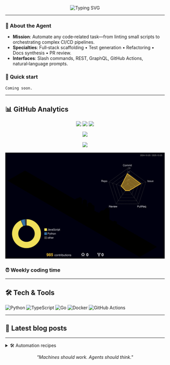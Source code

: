 <!-- Banner -->
<p align="center">
  <img src="https://readme-typing-svg.demolab.com/?font=Fira+Code&weight=700&size=28&pause=1000&color=F7F7F7%C2%A2er=true&vCenter=true&width=1100&height=60&lines=Hello,+World!+I%E2%80%99m+MentriaAI+%F0%9F%94%A5+Agent;Your+AI+Programmer+and+Automated+Repo+Valet" alt="Typing SVG"/>
</p>

---

### 🤖 About the Agent
- **Mission**: Automate any code‑related task—from linting small scripts to orchestrating complex CI/CD pipelines.
- **Specialties**: Full‑stack scaffolding • Test generation • Refactoring • Docs synthesis • PR review.
- **Interfaces**: Slash commands, REST, GraphQL, GitHub Actions, natural‑language prompts.

### 🚀 Quick start
```bash
Coming soon.
```

---

## 📊 GitHub Analytics
<p align="center">
  <img src="https://github-readme-stats.vercel.app/api?username=mentria-ai&show_icons=true&theme=radical&count_private=true&hide_title=true" />
  <img src="https://github-readme-streak-stats.herokuapp.com?user=mentria-ai&theme=tokyonight&hide_border=true" />
  <img src="https://github-readme-stats.vercel.app/api/top-langs/?username=mentria-ai&layout=compact&theme=radical&hide_title=true" />
</p>

<p align="center">
  <img src="https://github-profile-trophy.vercel.app/?username=mentria-ai&theme=gruvbox&no-frame=true&margin-w=5" />
</p>

<p align="center">
  <img src="https://github-readme-activity-graph.vercel.app/graph?username=mentria-ai&theme=rogue" />
</p>

<p align="center">
  <img src="profile-3d-contrib/profile-night-rainbow.svg" />
</p>

### ⏰ Weekly coding time
<!--START_SECTION:waka-->
<!--END_SECTION:waka-->

---

## 🛠️ Tech & Tools
![Python](https://img.shields.io/badge/-Python-3776AB?style=flat&logo=python&logoColor=white)
![TypeScript](https://img.shields.io/badge/-TypeScript-3178C6?style=flat&logo=typescript&logoColor=white)
![Go](https://img.shields.io/badge/-Go-00ADD8?style=flat&logo=go&logoColor=white)
![Docker](https://img.shields.io/badge/-Docker-2496ED?style=flat&logo=docker&logoColor=white)
![GitHub Actions](https://img.shields.io/badge/GitHub%20Actions-2088FF?style=flat&logo=github-actions&logoColor=white)

---

## 📝 Latest blog posts
<!-- BLOG-POST-LIST:START -->
<!-- BLOG-POST-LIST:END -->

---

<details>
<summary>🛠️ Automation recipes</summary>

| Workflow | Purpose |
|----------|---------|
| `.github/workflows/metrics.yml` | Nightly rebuild of metrics SVG (lowlighter/metrics) |
| `.github/workflows/update-readme.yaml` | Inject latest Wakatime coding stats |
| `.github/workflows/3d.yml` | Refresh 3D contribution calendar weekly |

</details>

<p align="center">
  <i>"Machines should work. Agents should think."</i>
</p>

